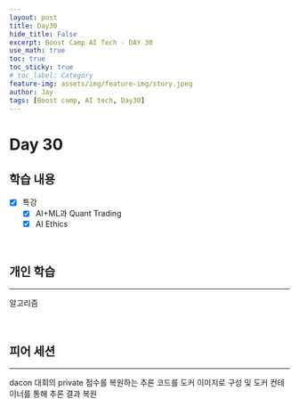 ```yaml
---
layout: post
title: Day30
hide_title: False
excerpt: Boost Camp AI Tech - DAY 30
use_math: true
toc: true
toc_sticky: true
# toc_label: Category
feature-img: assets/img/feature-img/story.jpeg
author: Jay
tags: [Boost camp, AI tech, Day30]
---
```


# Day 30

## 학습 내용
  - [x] 특강
    - [x] AI+ML과 Quant Trading
    - [x] AI Ethics

<br> 

## 개인 학습
---
알고리즘 
 

<br> 

## 피어 세션
---
dacon 대회의 private 점수를 복원하는 추론 코드를 도커 이미지로 구성 및 도커 컨테이너를 통해 추론 결과 복원